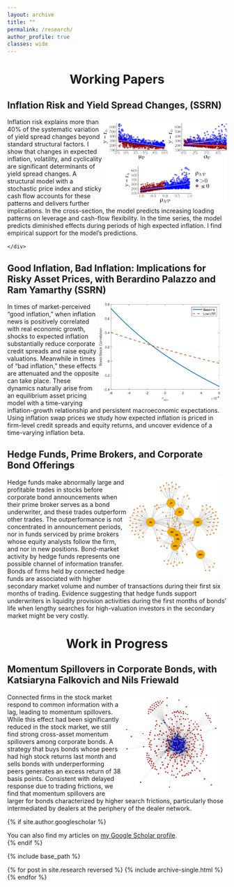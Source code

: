 ```yaml
---
layout: archive
title: ""
permalink: /research/
author_profile: true
classes: wide
---
```

<div style="text-align: center;">
    <h1>Working Papers</h1>
</div>

<div style="text-align: left;">
    <h2>Inflation Risk and Yield Spread Changes, (SSRN)</h2>
</div>
<div style="overflow: auto;">
    <img src="/images/model_plot_all.png" alt="Image for Inflation Risk and Yield Spread Changes" style="float: right; margin-right: -15px; max-width: 300px; max-height: 225px;">
    <div>
        <text>
        Inflation risk explains more than 40% of the systematic variation of yield spread changes beyond standard structural factors. I show that changes in expected inflation, volatility, and cyclicality are significant determinants of yield spread changes. A structural model with a stochastic price index and sticky cash flow accounts for these patterns and delivers further implications. In the cross-section, the model predicts increasing loading patterns on leverage and cash-flow flexibility. In the time series, the model predicts diminished effects during periods of high expected inflation. I find empirical support for the model’s predictions.
        </text>

    </div>
</div>


<div style="text-align: left;">
    <h2>Good Inflation, Bad Inflation: Implications for Risky Asset Prices, with Berardino Palazzo and Ram Yamarthy (SSRN)</h2>
</div>
<div style="overflow: auto;">
<img src="/images/bondstockcorr_xcpicov.png" alt="Image for Good Inflation, Bad Inflation: Implications for Risky Asset Prices" style="float: right; margin-right: 15px; max-width: 300px; max-height: 225px;">
 <div>
<text>
In times of market-perceived “good inflation,” when inflation news is positively correlated with real economic growth, shocks to expected inflation substantially reduce corporate credit spreads and raise equity valuations. Meanwhile in times of “bad inflation,” these effects are attenuated and the opposite can take place. These dynamics naturally arise from an equilibrium asset pricing model with a time-varying inflation-growth relationship and persistent macroeconomic expectations. Using inflation swap prices we study how expected inflation is priced in firm-level credit spreads and equity returns, and uncover evidence of a time-varying inflation beta.
</text>
</div>
</div>


<div style="text-align: left;">
    <h2>Hedge Funds, Prime Brokers, and Corporate Bond Offerings</h2>
</div>
<div style="overflow: auto;">
<img src="/images/Plot_HF_PB_2019.jpg" alt="Image for Hedge Funds, Prime Brokers, and Corporate Bond Offerings" style="float: right; margin-right: 15px; max-width: 300px; max-height: 225px;">
<div>
<text>
Hedge funds make abnormally large and profitable trades in stocks before corporate bond announcements when their prime broker serves as a bond underwriter, and these trades outperform other trades. The outperformance is not concentrated in announcement periods, nor in funds serviced by prime brokers whose equity analysts follow the firm, and nor in new positions. Bond-market activity by hedge funds represents one possible channel of information transfer. Bonds of firms held by connected hedge funds are associated with higher secondary market volume and number of transactions during their first six months of trading. Evidence suggesting that hedge funds support underwriters in liquidity provision activities during the first months of bonds’ life when lengthy searches for high-valuation investors in the secondary market might be very costly. 
</text>
</div>
</div>







<div style="text-align: center;">
    <h1>Work in Progress</h1>
</div>

<div style="text-align: left;">
    <h2>Momentum Spillovers in Corporate Bonds, with Katsiaryna Falkovich and Nils Friewald</h2>
</div>
<div style="overflow: auto;">
<img src="/images/network_graph.png" alt="Image for Momentum Spillovers in Corporate Bonds" style="float: right; margin-right: 15px; max-width: 300px; max-height: 225px;">
<div>
<text>
Connected firms in the stock market respond to common information with a lag, leading to momentum spillovers. While this effect had been significantly reduced in the stock market, we still find strong cross-asset momentum spillovers among corporate bonds. A strategy that buys bonds whose peers had high stock returns last month and sells bonds with underperforming peers generates an excess return of 38 basis points. Consistent with delayed response due to trading frictions, we find that momentum spillovers are larger for bonds characterized by higher search frictions, particularly those intermediated by dealers at the periphery of the dealer network.
</text>
</div>
</div>





{% if site.author.googlescholar %}
  <div class="wordwrap">You can also find my articles on <a href="{{site.author.googlescholar}}">my Google Scholar profile</a>.</div>
{% endif %}

{% include base_path %}

{% for post in site.research reversed %}
  {% include archive-single.html %}
{% endfor %}
